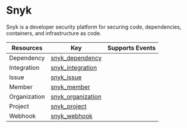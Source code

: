 Snyk
====
Snyk is a developer security platform for securing code, dependencies, containers, and infrastructure as code.

| **Resources** | **Key**                                     | **Supports Events** |
| ------------- | ------------------------------------------- | ------------------- |
| Dependency    | [snyk\_dependency](snyk\_dependency.md)     |                     |
| Integration   | [snyk\_integration](snyk\_integration.md)   |                     |
| Issue         | [snyk\_issue](snyk\_issue.md)               |                     |
| Member        | [snyk\_member](snyk\_member.md)             |                     |
| Organization  | [snyk\_organization](snyk\_organization.md) |                     |
| Project       | [snyk\_project](snyk\_project.md)           |                     |
| Webhook       | [snyk\_webhook](snyk\_webhook.md)           |                     |
